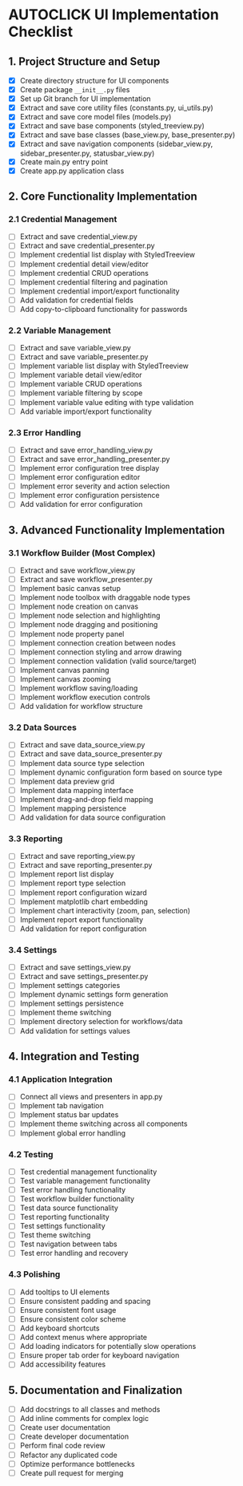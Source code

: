 # AUTOCLICK UI Implementation Checklist

## 1. Project Structure and Setup
- [x] Create directory structure for UI components
- [x] Create package `__init__.py` files
- [x] Set up Git branch for UI implementation
- [x] Extract and save core utility files (constants.py, ui_utils.py)
- [x] Extract and save core model files (models.py)
- [x] Extract and save base components (styled_treeview.py)
- [x] Extract and save base classes (base_view.py, base_presenter.py)
- [x] Extract and save navigation components (sidebar_view.py, sidebar_presenter.py, statusbar_view.py)
- [x] Create main.py entry point
- [x] Create app.py application class

## 2. Core Functionality Implementation

### 2.1 Credential Management
- [ ] Extract and save credential_view.py
- [ ] Extract and save credential_presenter.py
- [ ] Implement credential list display with StyledTreeview
- [ ] Implement credential detail view/editor
- [ ] Implement credential CRUD operations
- [ ] Implement credential filtering and pagination
- [ ] Implement credential import/export functionality
- [ ] Add validation for credential fields
- [ ] Add copy-to-clipboard functionality for passwords

### 2.2 Variable Management
- [ ] Extract and save variable_view.py
- [ ] Extract and save variable_presenter.py
- [ ] Implement variable list display with StyledTreeview
- [ ] Implement variable detail view/editor
- [ ] Implement variable CRUD operations
- [ ] Implement variable filtering by scope
- [ ] Implement variable value editing with type validation
- [ ] Add variable import/export functionality

### 2.3 Error Handling
- [ ] Extract and save error_handling_view.py
- [ ] Extract and save error_handling_presenter.py
- [ ] Implement error configuration tree display
- [ ] Implement error configuration editor
- [ ] Implement error severity and action selection
- [ ] Implement error configuration persistence
- [ ] Add validation for error configuration

## 3. Advanced Functionality Implementation

### 3.1 Workflow Builder (Most Complex)
- [ ] Extract and save workflow_view.py
- [ ] Extract and save workflow_presenter.py
- [ ] Implement basic canvas setup
- [ ] Implement node toolbox with draggable node types
- [ ] Implement node creation on canvas
- [ ] Implement node selection and highlighting
- [ ] Implement node dragging and positioning
- [ ] Implement node property panel
- [ ] Implement connection creation between nodes
- [ ] Implement connection styling and arrow drawing
- [ ] Implement connection validation (valid source/target)
- [ ] Implement canvas panning
- [ ] Implement canvas zooming
- [ ] Implement workflow saving/loading
- [ ] Implement workflow execution controls
- [ ] Add validation for workflow structure

### 3.2 Data Sources
- [ ] Extract and save data_source_view.py
- [ ] Extract and save data_source_presenter.py
- [ ] Implement data source type selection
- [ ] Implement dynamic configuration form based on source type
- [ ] Implement data preview grid
- [ ] Implement data mapping interface
- [ ] Implement drag-and-drop field mapping
- [ ] Implement mapping persistence
- [ ] Add validation for data source configuration

### 3.3 Reporting
- [ ] Extract and save reporting_view.py
- [ ] Extract and save reporting_presenter.py
- [ ] Implement report list display
- [ ] Implement report type selection
- [ ] Implement report configuration wizard
- [ ] Implement matplotlib chart embedding
- [ ] Implement chart interactivity (zoom, pan, selection)
- [ ] Implement report export functionality
- [ ] Add validation for report configuration

### 3.4 Settings
- [ ] Extract and save settings_view.py
- [ ] Extract and save settings_presenter.py
- [ ] Implement settings categories
- [ ] Implement dynamic settings form generation
- [ ] Implement settings persistence
- [ ] Implement theme switching
- [ ] Implement directory selection for workflows/data
- [ ] Add validation for settings values

## 4. Integration and Testing

### 4.1 Application Integration
- [ ] Connect all views and presenters in app.py
- [ ] Implement tab navigation
- [ ] Implement status bar updates
- [ ] Implement theme switching across all components
- [ ] Implement global error handling

### 4.2 Testing
- [ ] Test credential management functionality
- [ ] Test variable management functionality
- [ ] Test error handling functionality
- [ ] Test workflow builder functionality
- [ ] Test data source functionality
- [ ] Test reporting functionality
- [ ] Test settings functionality
- [ ] Test theme switching
- [ ] Test navigation between tabs
- [ ] Test error handling and recovery

### 4.3 Polishing
- [ ] Add tooltips to UI elements
- [ ] Ensure consistent padding and spacing
- [ ] Ensure consistent font usage
- [ ] Ensure consistent color scheme
- [ ] Add keyboard shortcuts
- [ ] Add context menus where appropriate
- [ ] Add loading indicators for potentially slow operations
- [ ] Ensure proper tab order for keyboard navigation
- [ ] Add accessibility features

## 5. Documentation and Finalization
- [ ] Add docstrings to all classes and methods
- [ ] Add inline comments for complex logic
- [ ] Create user documentation
- [ ] Create developer documentation
- [ ] Perform final code review
- [ ] Refactor any duplicated code
- [ ] Optimize performance bottlenecks
- [ ] Create pull request for merging
